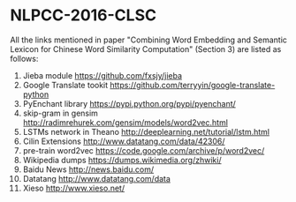 # NLPCC-2016-CLSC
All the links mentioned in paper "Combining Word Embedding and Semantic Lexicon for Chinese Word Similarity Computation" (Section 3) are listed as follows:

1. Jieba module 
https://github.com/fxsjy/jieba
2. Google Translate tookit 
https://github.com/terryyin/google-translate-python
3. PyEnchant library 
https://pypi.python.org/pypi/pyenchant/
4. skip-gram in gensim 
http://radimrehurek.com/gensim/models/word2vec.html
5. LSTMs network in Theano 
http://deeplearning.net/tutorial/lstm.html
6. Cilin Extensions 
http://www.datatang.com/data/42306/
7. pre-train word2vec 
https://code.google.com/archive/p/word2vec/
8. Wikipedia dumps 
https://dumps.wikimedia.org/zhwiki/
9. Baidu News 
http://news.baidu.com/
10. Datatang 
http://www.datatang.com/data
11. Xieso 
http://www.xieso.net/
